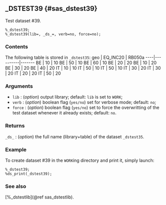 ## _DSTEST39 {#sas_dstest39}
Test dataset #39.

	%_dstest39;
	%_dstest39(lib=, _ds_=, verb=no, force=no);

### Contents
The following table is stored in `_dstest35`:
geo | EQ_INC20 | RB050a
----|----------|-------
 BE |    10    |   10 
 BE |    50    |   10
 BE |    60    |   10
 BE |    20    |   20
 BE |    10    |   20
 BE |    30    |   20
 BE |    40    |   20
 IT |    10    |   10
 IT |    50    |   10
 IT |    50    |   10
 IT |    30    |   20
 IT |    30    |   20
 IT |    20    |   20
 IT |    50    |   20

### Arguments
* `lib` : (_option_) output library; default: `lib` is set to `WORK`;
* `verb` : (_option_) boolean flag (`yes/no`) set for verbose mode; default: `no`;
* `force` : (_option_) boolean flag (`yes/no`) set to force the overwritting of the
	test dataset whenever it already exists; default: `no`. 

### Returns
`_ds_` : (_option_) the full name (library+table) of the dataset `_dstest35`.

### Example
To create dataset #39 in the `WORK`ing directory and print it, simply launch:
	
	%_dstest39;
	%ds_print(_dstest39);

### See also
[%_dstestlib](@ref sas_dstestlib).
